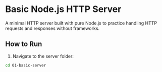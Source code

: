 # Basic Node.js HTTP Server

A minimal HTTP server built with pure Node.js to practice handling HTTP requests and responses without frameworks.

## How to Run

1. Navigate to the server folder:

```bash
cd 01-basic-server
